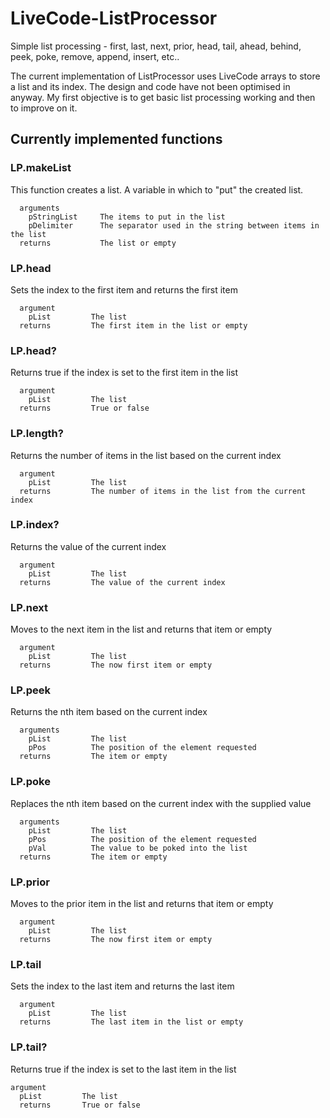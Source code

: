# LiveCode-ListProcessor

Simple list processing - first, last, next, prior, head, tail, ahead, behind, peek, poke, remove, append, insert, etc..

The current implementation of ListProcessor uses LiveCode arrays to store a list and its index. The design and code have not been optimised in anyway. My first objective is to get basic list processing working and then to improve on it. 

## Currently implemented functions

### LP.makeList
This function creates a list. A variable in which to "put" the created list.
```
  arguments
    pStringList     The items to put in the list
    pDelimiter      The separator used in the string between items in the list
  returns           The list or empty
```

### LP.head
Sets the index to the first item and returns the first item
```
  argument
    pList         The list
  returns         The first item in the list or empty
```

### LP.head?
Returns true if the index is set to the first item in the list
```
  argument
    pList         The list
  returns         True or false
```

### LP.length?
Returns the number of items in the list based on the current index
```
  argument
    pList         The list
  returns         The number of items in the list from the current index
```
### LP.index?
Returns the value of the current index
```
  argument
    pList         The list
  returns         The value of the current index
```
### LP.next
Moves to the next item in the list and returns that item or empty
```
  argument
    pList         The list
  returns         The now first item or empty
```
### LP.peek
Returns the nth item based on the current index
```
  arguments
    pList         The list
    pPos          The position of the element requested
  returns         The item or empty
```

### LP.poke
Replaces the nth item based on the current index with the supplied value
```
  arguments
    pList         The list
    pPos          The position of the element requested
    pVal          The value to be poked into the list
  returns         The item or empty
```
  
### LP.prior
Moves to the prior item in the list and returns that item or empty
```
  argument
    pList         The list
  returns         The now first item or empty
```

### LP.tail
Sets the index to the last item and returns the last item
```
  argument
    pList         The list
  returns         The last item in the list or empty
```
### LP.tail?
Returns true if the index is set to the last item in the list
```
argument
  pList         The list
  returns       True or false
```
